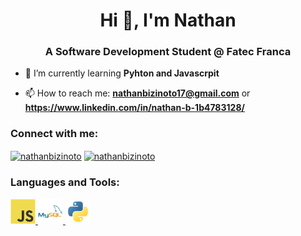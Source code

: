 <h1 align="center">Hi 👋, I'm Nathan</h1>
<h3 align="center">A Software Development Student @ Fatec Franca</h3>

- 🌱 I’m currently learning **Pyhton and Javascrpit**

- 📫 How to reach me:
**nathanbizinoto17@gmail.com** or **https://www.linkedin.com/in/nathan-b-1b4783128/**

<h3 align="left">Connect with me:</h3>
<p align="left">
<a href="https://linkedin.com/in/nathanbizinoto" target="blank"><img align="center" src="https://raw.githubusercontent.com/rahuldkjain/github-profile-readme-generator/master/src/images/icons/Social/linked-in-alt.svg" alt="nathanbizinoto" height="30" width="40" /></a>
<a href="https://instagram.com/nathanbizinoto" target="blank"><img align="center" src="https://raw.githubusercontent.com/rahuldkjain/github-profile-readme-generator/master/src/images/icons/Social/instagram.svg" alt="nathanbizinoto" height="30" width="40" /></a>
</p>

<h3 align="left">Languages and Tools:</h3>
<p align="left"> <a href="https://developer.mozilla.org/en-US/docs/Web/JavaScript" target="_blank" rel="noreferrer"> <img src="https://raw.githubusercontent.com/devicons/devicon/master/icons/javascript/javascript-original.svg" alt="javascript" width="40" height="40"/> </a> <a href="https://www.mysql.com/" target="_blank" rel="noreferrer"> <img src="https://raw.githubusercontent.com/devicons/devicon/master/icons/mysql/mysql-original-wordmark.svg" alt="mysql" width="40" height="40"/> </a> <a href="https://www.python.org" target="_blank" rel="noreferrer"> <img src="https://raw.githubusercontent.com/devicons/devicon/master/icons/python/python-original.svg" alt="python" width="40" height="40"/> </a> </p>
